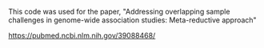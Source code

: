 This code was used for the paper, "Addressing overlapping sample challenges in genome-wide association studies: Meta-reductive approach"

https://pubmed.ncbi.nlm.nih.gov/39088468/ 
